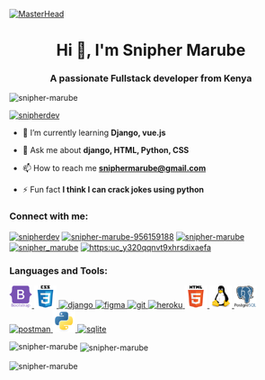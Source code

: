 [![MasterHead](https://1.bp.blogspot.com/-7A4WynwLsMw/XbBpCXG8fHI/AAAAAAAAMt4/uOa1bpLskYgrwGbllhSu2SDj_Mig8SXJQCLcBGAsYHQ/s1600/2000_600px.gif)](https://rishavchanda.io)

<h1 align="center">Hi 👋, I'm Snipher Marube</h1>
<h3 align="center">A passionate Fullstack developer from Kenya</h3>


<p align="left"> <img src="https://komarev.com/ghpvc/?username=snipher-marube&label=Profile%20views&color=0e75b6&style=flat" alt="snipher-marube" /> </p>


<p align="left"> <a href="https://twitter.com/snipherdev" target="blank"><img src="https://img.shields.io/twitter/follow/snipherdev?logo=twitter&style=for-the-badge" alt="snipherdev" /></a> </p>

- 🌱 I’m currently learning **Django, vue.js**

- 💬 Ask me about **django, HTML, Python, CSS**

- 📫 How to reach me **sniphermarube@gmail.com**

- ⚡ Fun fact **I think I can crack jokes using python**

<h3 align="left">Connect with me:</h3>
<p align="left">
<a href="https://twitter.com/snipherdev" target="blank"><img align="center" src="https://raw.githubusercontent.com/rahuldkjain/github-profile-readme-generator/master/src/images/icons/Social/twitter.svg" alt="snipherdev" height="30" width="40" /></a>
<a href="https://linkedin.com/in/snipher-marube-956159188" target="blank"><img align="center" src="https://raw.githubusercontent.com/rahuldkjain/github-profile-readme-generator/master/src/images/icons/Social/linked-in-alt.svg" alt="snipher-marube-956159188" height="30" width="40" /></a>
<a href="https://stackoverflow.com/users/15342124/snipher-marube" target="blank"><img align="center" src="https://raw.githubusercontent.com/rahuldkjain/github-profile-readme-generator/master/src/images/icons/Social/stack-overflow.svg" alt="snipher-marube" height="30" width="40" /></a>
<a href="https://instagram.com/snipher_marube" target="blank"><img align="center" src="https://raw.githubusercontent.com/rahuldkjain/github-profile-readme-generator/master/src/images/icons/Social/instagram.svg" alt="snipher_marube" height="30" width="40" /></a>
<a href="https://www.youtube.com/channel/UC_y320qQnVT9XhRsDiXAEfA" target="blank"><img align="center" src="https://raw.githubusercontent.com/rahuldkjain/github-profile-readme-generator/master/src/images/icons/Social/youtube.svg" alt="https:uc_y320qqnvt9xhrsdixaefa" height="30" width="40" /></a>
</p>

<h3 align="left">Languages and Tools:</h3>
<p align="left"> <a href="https://getbootstrap.com" target="_blank" rel="noreferrer"> <img src="https://raw.githubusercontent.com/devicons/devicon/master/icons/bootstrap/bootstrap-plain-wordmark.svg" alt="bootstrap" width="40" height="40"/> </a> <a href="https://www.w3schools.com/css/" target="_blank" rel="noreferrer"> <img src="https://raw.githubusercontent.com/devicons/devicon/master/icons/css3/css3-original-wordmark.svg" alt="css3" width="40" height="40"/> </a> <a href="https://www.djangoproject.com/" target="_blank" rel="noreferrer"> <img src="https://cdn.worldvectorlogo.com/logos/django.svg" alt="django" width="40" height="40"/> </a> <a href="https://www.figma.com/" target="_blank" rel="noreferrer"> <img src="https://www.vectorlogo.zone/logos/figma/figma-icon.svg" alt="figma" width="40" height="40"/> </a> <a href="https://git-scm.com/" target="_blank" rel="noreferrer"> <img src="https://www.vectorlogo.zone/logos/git-scm/git-scm-icon.svg" alt="git" width="40" height="40"/> </a> <a href="https://heroku.com" target="_blank" rel="noreferrer"> <img src="https://www.vectorlogo.zone/logos/heroku/heroku-icon.svg" alt="heroku" width="40" height="40"/> </a> <a href="https://www.w3.org/html/" target="_blank" rel="noreferrer"> <img src="https://raw.githubusercontent.com/devicons/devicon/master/icons/html5/html5-original-wordmark.svg" alt="html5" width="40" height="40"/> </a> <a href="https://www.linux.org/" target="_blank" rel="noreferrer"> <img src="https://raw.githubusercontent.com/devicons/devicon/master/icons/linux/linux-original.svg" alt="linux" width="40" height="40"/> </a> <a href="https://www.postgresql.org" target="_blank" rel="noreferrer"> <img src="https://raw.githubusercontent.com/devicons/devicon/master/icons/postgresql/postgresql-original-wordmark.svg" alt="postgresql" width="40" height="40"/> </a> <a href="https://postman.com" target="_blank" rel="noreferrer"> <img src="https://www.vectorlogo.zone/logos/getpostman/getpostman-icon.svg" alt="postman" width="40" height="40"/> </a> <a href="https://www.python.org" target="_blank" rel="noreferrer"> <img src="https://raw.githubusercontent.com/devicons/devicon/master/icons/python/python-original.svg" alt="python" width="40" height="40"/> </a> <a href="https://www.sqlite.org/" target="_blank" rel="noreferrer"> <img src="https://www.vectorlogo.zone/logos/sqlite/sqlite-icon.svg" alt="sqlite" width="40" height="40"/> </a> </p>

<p><img align="left" src="https://github-readme-stats.vercel.app/api/top-langs?username=snipher-marube&show_icons=true&locale=en&layout=compact" alt="snipher-marube" /></p>

<p>&nbsp;<img align="center" src="https://github-readme-stats.vercel.app/api?username=snipher-marube&show_icons=true&locale=en" alt="snipher-marube" /></p>

<p><img align="center" src="https://github-readme-streak-stats.herokuapp.com/?user=snipher-marube&" alt="snipher-marube" /></p>
